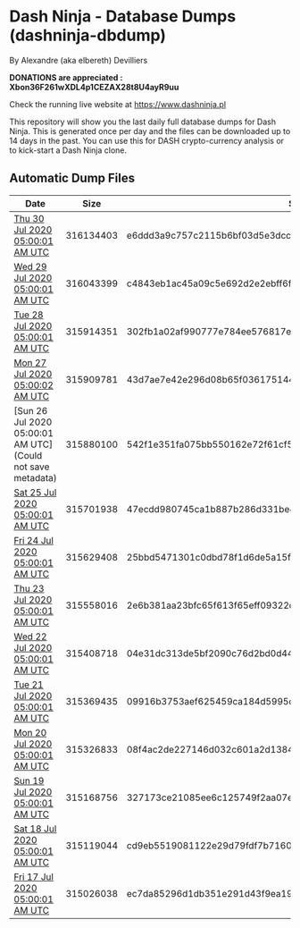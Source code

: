 # Dash Ninja - Database Dumps (dashninja-dbdump)
By Alexandre (aka elbereth) Devilliers

**DONATIONS are appreciated : Xbon36F261wXDL4p1CEZAX28t8U4ayR9uu**

Check the running live website at https://www.dashninja.pl

This repository will show you the last daily full database dumps for Dash Ninja. This is generated once per day and the files can be downloaded up to 14 days in the past.
You can use this for DASH crypto-currency analysis or to kick-start a Dash Ninja clone.


## Automatic Dump Files
| Date | Size | SHA256 |
|--|--|--|
| [Thu 30 Jul 2020 05:00:01 AM UTC]() | 316134403 | e6ddd3a9c757c2115b6bf03d5e3dcc1c3d65a4d52a33d608ae5b2eb5ccf70c31 | 
| [Wed 29 Jul 2020 05:00:01 AM UTC](https://transfer.sh/NkSTZ/dashninja-dbdump-20200729070001.tar.bz2) | 316043399 | c4843eb1ac45a09c5e692d2e2ebff6f3fe6420c3f1af43167cf6d9a49f6db146 | 
| [Tue 28 Jul 2020 05:00:01 AM UTC]() | 315914351 | 302fb1a02af990777e784ee576817e8f7d94d301b3582bd9c14db074f449b197 | 
| [Mon 27 Jul 2020 05:00:02 AM UTC]() | 315909781 | 43d7ae7e42e296d08b65f0361751448c348465ff59fd72538a6daf0708918003 | 
| [Sun 26 Jul 2020 05:00:01 AM UTC](Could not save metadata) | 315880100 | 542f1e351fa075bb550162e72f61cf557e1bed6ef983894ba32b642984ea9cea | 
| [Sat 25 Jul 2020 05:00:01 AM UTC]() | 315701938 | 47ecdd980745ca1b887b286d331be48b3f4a7a29d6e643c607f403077f711b71 | 
| [Fri 24 Jul 2020 05:00:01 AM UTC]() | 315629408 | 25bbd5471301c0dbd78f1d6de5a15f1ef3486c1bcbb6b423b9c2e0e7f7e822bb | 
| [Thu 23 Jul 2020 05:00:01 AM UTC]() | 315558016 | 2e6b381aa23bfc65f613f65eff09322d9122eb374cdbee4bf13c30e2a6da4eaf | 
| [Wed 22 Jul 2020 05:00:01 AM UTC]() | 315408718 | 04e31dc313de5bf2090c76d2bd0d44764643950c6c0ac03b25d77b753aa564f3 | 
| [Tue 21 Jul 2020 05:00:01 AM UTC]() | 315369435 | 09916b3753aef625459ca184d5995d690476499b2201afa19d557b38b153d62f | 
| [Mon 20 Jul 2020 05:00:01 AM UTC]() | 315326833 | 08f4ac2de227146d032c601a2d13847b89b368b9d507b932894ca63454b77718 | 
| [Sun 19 Jul 2020 05:00:01 AM UTC](https://transfer.sh/124kTi/dashninja-dbdump-20200719070001.tar.bz2) | 315168756 | 327173ce21085ee6c125749f2aa07e6bdffbb728d3afcaf5215f905956c17335 | 
| [Sat 18 Jul 2020 05:00:01 AM UTC](https://transfer.sh/5ixIn/dashninja-dbdump-20200718070001.tar.bz2) | 315119044 | cd9eb5519081122e29d79fdf7b7160012cc6b87b2f9fd0a7b31c315ad41e5129 | 
| [Fri 17 Jul 2020 05:00:01 AM UTC](https://transfer.sh/36aYJ/dashninja-dbdump-20200717070001.tar.bz2) | 315026038 | ec7da85296d1db351e291d43f9ea19e382087d60ff81509000c3fb1cccd82547 | 
